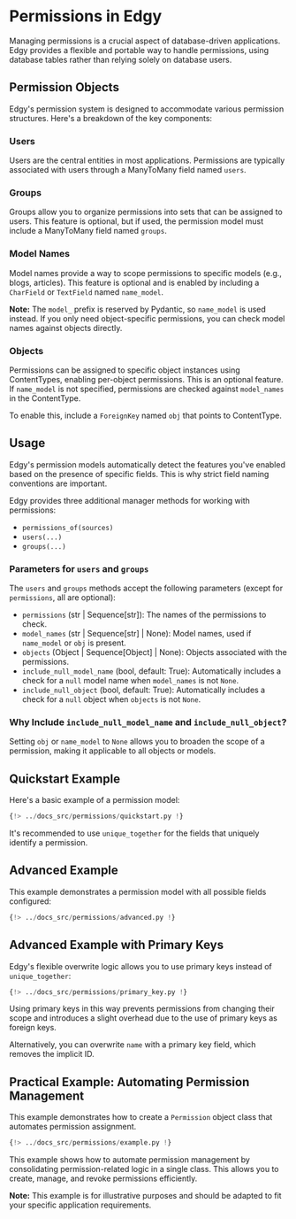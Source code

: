 # Permissions in Edgy

Managing permissions is a crucial aspect of database-driven applications. Edgy provides a flexible and portable way to handle permissions, using database tables rather than relying solely on database users.

## Permission Objects

Edgy's permission system is designed to accommodate various permission structures. Here's a breakdown of the key components:

### Users

Users are the central entities in most applications. Permissions are typically associated with users through a ManyToMany field named `users`.

### Groups

Groups allow you to organize permissions into sets that can be assigned to users. This feature is optional, but if used, the permission model must include a ManyToMany field named `groups`.

### Model Names

Model names provide a way to scope permissions to specific models (e.g., blogs, articles). This feature is optional and is enabled by including a `CharField` or `TextField` named `name_model`.

**Note:** The `model_` prefix is reserved by Pydantic, so `name_model` is used instead. If you only need object-specific permissions, you can check model names against objects directly.

### Objects

Permissions can be assigned to specific object instances using ContentTypes, enabling per-object permissions. This is an optional feature. If `name_model` is not specified, permissions are checked against `model_names` in the ContentType.

To enable this, include a `ForeignKey` named `obj` that points to ContentType.

## Usage

Edgy's permission models automatically detect the features you've enabled based on the presence of specific fields. This is why strict field naming conventions are important.

Edgy provides three additional manager methods for working with permissions:

-   `permissions_of(sources)`
-   `users(...)`
-   `groups(...)`

### Parameters for `users` and `groups`

The `users` and `groups` methods accept the following parameters (except for `permissions`, all are optional):

-   `permissions` (str | Sequence[str]): The names of the permissions to check.
-   `model_names` (str | Sequence[str] | None): Model names, used if `name_model` or `obj` is present.
-   `objects` (Object | Sequence[Object] | None): Objects associated with the permissions.
-   `include_null_model_name` (bool, default: True): Automatically includes a check for a `null` model name when `model_names` is not `None`.
-   `include_null_object` (bool, default: True): Automatically includes a check for a `null` object when `objects` is not `None`.

### Why Include `include_null_model_name` and `include_null_object`?

Setting `obj` or `name_model` to `None` allows you to broaden the scope of a permission, making it applicable to all objects or models.

## Quickstart Example

Here's a basic example of a permission model:

```python
{!> ../docs_src/permissions/quickstart.py !}
```

It's recommended to use `unique_together` for the fields that uniquely identify a permission.

## Advanced Example

This example demonstrates a permission model with all possible fields configured:

```python
{!> ../docs_src/permissions/advanced.py !}
```

## Advanced Example with Primary Keys

Edgy's flexible overwrite logic allows you to use primary keys instead of `unique_together`:

```python
{!> ../docs_src/permissions/primary_key.py !}
```

Using primary keys in this way prevents permissions from changing their scope and introduces a slight overhead due to the use of primary keys as foreign keys.

Alternatively, you can overwrite `name` with a primary key field, which removes the implicit ID.

## Practical Example: Automating Permission Management

This example demonstrates how to create a `Permission` object class that automates permission assignment.

```python
{!> ../docs_src/permissions/example.py !}
```

This example shows how to automate permission management by consolidating permission-related logic in a single class. This allows you to create, manage, and revoke permissions efficiently.

**Note:** This example is for illustrative purposes and should be adapted to fit your specific application requirements.
